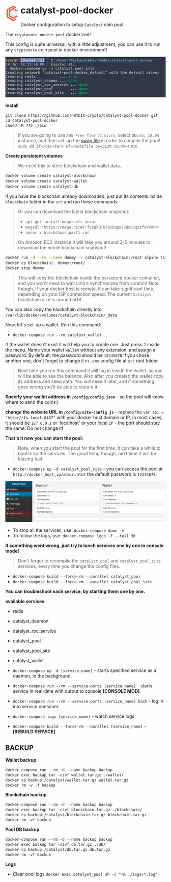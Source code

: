 # <img src=/docs/icon.png alt="Logo" width="48" align="left" />catalyst-pool-docker
Docker configuration to setup `Catalyst` coin pool.

The `cryptonote-nodejs-pool` dockerized!

This config is quite universal, with a little adjustment, you can use it to run any `cryptonote` coin pool in docker environment!

![example 01](/docs/screenshot01.png)

**Install**

```
git clone https://github.com/n8tb1t-crypto/catalyst-pool-docker.git
cd catalyst-pool-docker
chmod -R 775 ./bin
```

> If you are going to use `AWS Free Tier` `t2.micro`, select `Ubuntu 18.04` instance, and then set-up the [swap file](https://aws.amazon.com/premiumsupport/knowledge-center/ec2-memory-swap-file/) in order to compile the pool! `sudo dd if=/dev/zero of=/swapfile bs=512M count=4` etc. 

**Create persistent volumes**
> We need this to store blockchain and wallet data..

```bash
docker volume create catalyst-blockchain
docker volume create catalyst-wallet
docker volume create catalyst-db
```

If you have the blockchain already downloaded, just put its contents inside `blockchain` folder in the `src` and run these commands:

> Or you can download the latest blockchain snapshot:
> - `apt-get install megatools unrar`
> - `megadl 'https://mega.nz/#F!fv5QhQjK!BsEqgs7SQoBCqzzfcXVXPw'`
> - `unrar x blockchain.part1.rar`
>
> On Amazon EC2 instance it will take you around 3-5 minutes to download the whole blockchain snapshot!


```bash
docker run -d --rm --name dummy -v catalyst-blockchain:/root alpine tail -f /dev/null
docker cp blockchain/. dummy:/root/
docker stop dummy
```

> This will copy the blockchain inside the persistent docker container, and you won't need to wait until it synchronizes from scratch! Note, though, if your docker host is remote, it can take significant time, depending on your ISP connection speed. The current `Catalyst` blockchain size is around 5GB

You can also copy the blockchain directly into `/var/lib/docker/volumes/catalyst-blockchain/_data`

Now, let's set-up a wallet. Run this command:
- `docker-compose run --rm catalyst_wallet`

If the wallet doesn't exist it will help you to create one. Just press `2` inside the menu. Name your wallet `wallet` without any extension, and assign a password. By default, the password should be `12345678` if you chose another one, don't forget to change it in `.env` config file at `src` root folder.

> Next time you run this command it will log in inside the wallet. so you will be able to see the balance.
Also after you created the wallet copy its address and seed data. You will need it later, and if something goes wrong you'll be able to restore it.

**Specify your wallet address in `/config/config.json`** - so the pool will know where to send the coins:)

**change the website URL in `/config/site-config.js`** - replace the `var api = "http://fs.local:8407"` with your docker host domain or IP, in most cases, it should be `127.0.0.1` or 'localhost' or your local `IP` - the port should stay the same. Do not change it!

**That's it now you can start the pool:**

> Note, when you start the pool for the first time, it can take a while to bootstrap the services. The good thing though, next time it will be blazing fast!

- `docker-compose up -d catalyst_pool_site` - you can access the pool at `http://docker_host_ip/admin.html` the default password is `12345678`.

![example 02](/docs/screenshot02.png)

- To stop all the services, use: `docker-compose down -v`
- To follow the logs, use: `docker-compose logs -f --tail 30`

**If something went wrong, just try to lunch services one by one in console mode!**

> Don't forget to recompile the `catalyst_pool` and `catalyst_pool_site` services, every time you change the config files.
- `docker-compose build --force-rm --parallel catalyst_pool`
- `docker-compose build --force-rm --parallel catalyst_pool_site`

**You can troubleshoot each service, by starting them one by one.**

**available servises:**
- redis
- catalyst_deamon
- catalyst_rpc_service
- catalyst_pool
- catalyst_pool_site
- catalyst_wallet

- `docker-compose up -d [service_name]` - starts specified service as a daemon, in the background.
- `docker-compose run --rm --service-ports [service_name]` - starts service in real-time with output to console **[CONSOLE MOD]**.
- `docker-compose run --rm --service-ports [service_name] bash` - log in into service container.
- `docker-compose logs [service_name]` - watch service logs.
- `docker-compose build --force-rm --parallel [service_name]` - **[REBUILD SERVICE]**.

## BACKUP

**Wallet backup**
```
docker-compose run --rm -d --name backup backup
docker exec backup tar -czvf wallet.tar.gz ./wallet/
docker cp backup:/catalyst/wallet.tar.gz wallet.tar.gz
docker rm -v -f backup
```

**Blockchain backup**
```
docker-compose run --rm -d --name backup backup
docker exec backup tar -czvf blockchain.tar.gz ./blockchain/
docker cp backup:/catalyst/blockchain.tar.gz blockchain.tar.gz
docker rm -vf backup
```

**Pool DB backup**
```
docker-compose run --rm -d --name backup backup
docker exec backup tar -czvf db.tar.gz ./db/
docker cp backup:/catalyst/db.tar.gz db.tar.gz
docker rm -vf backup
```

**Logs**
- Clear pool logs `docker exec catalyst_pool sh -c "rm ./logs/*.log"`

